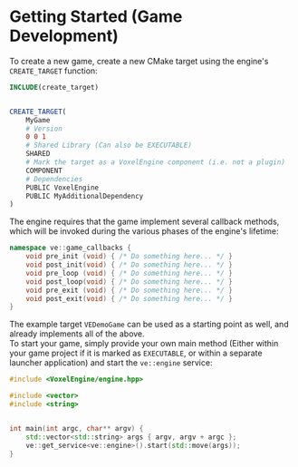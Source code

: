 # Getting Started (Game Development)
To create a new game, create a new CMake target using the engine's `CREATE_TARGET` function:

```cmake
INCLUDE(create_target)


CREATE_TARGET(
    MyGame
    # Version
    0 0 1
    # Shared Library (Can also be EXECUTABLE)
    SHARED 
    # Mark the target as a VoxelEngine component (i.e. not a plugin) 
    COMPONENT
    # Dependencies
    PUBLIC VoxelEngine
    PUBLIC MyAdditionalDependency
)
```

The engine requires that the game implement several callback methods, which will be invoked during the various phases of the engine's lifetime:

```c++
namespace ve::game_callbacks {
    void pre_init (void) { /* Do something here... */ }
    void post_init(void) { /* Do something here... */ }
    void pre_loop (void) { /* Do something here... */ }
    void post_loop(void) { /* Do something here... */ }
    void pre_exit (void) { /* Do something here... */ }
    void post_exit(void) { /* Do something here... */ }
}
```

The example target `VEDemoGame` can be used as a starting point as well, and already implements all of the above.  
To start your game, simply provide your own main method (Either within your game project if it is marked as `EXECUTABLE`, or within a separate launcher application) and start the `ve::engine` service:

```c++
#include <VoxelEngine/engine.hpp>

#include <vector>
#include <string>


int main(int argc, char** argv) {
    std::vector<std::string> args { argv, argv + argc };
    ve::get_service<ve::engine>().start(std::move(args));
}
```